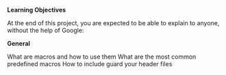 **Learning Objectives**

At the end of this project, you are expected to be able to explain to anyone, without the help of Google:

**General**

What are macros and how to use them
What are the most common predefined macros
How to include guard your header files